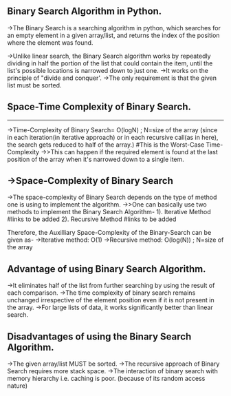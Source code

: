 Binary Search Algorithm in Python.
----------------------------------

->The Binary Search is a searching algorithm in python, which searches for an empty element in a given array/list, and returns the index of the position where the element was found.

->Unlike linear search, the Binary Search algorithm works by repeatedly dividing in half the portion of the list that could contain the item, until the list's possible locations is narrowed down to just one.
->It works on the principle of "divide and conquer'.
->The only requirement is that the given list must be sorted.

Space-Time Complexity of Binary Search.
--------------------------------------
--------------------------------------

->Time-Complexity of Binary Search= O(logN) ; N=size of the array (since in each iteration(in iterative approach) or in each recursive call(as in here), the search gets reduced to half of the array.)
#This is the Worst-Case Time-Complexity
->>This can happen if the required element is found at the last position of the  array when it's narrowed down to a single item.

->Space-Complexity of Binary Search
-----------------------------------
->The space-complexity of Binary Search depends on the type of method one is using to implement the algorithm.
->>One can basically use two methods to implement the Binary Search Algorithm-
1). Iterative Method #links to be added 
2). Recursive Method #links to be added 

Therefore, the Auxilliary Space-Complexity of the Binary-Search can be given as-
->Iterative method: O(1)
->Recursive method: O(log(N)) ; N=size of the array

Advantage of using Binary Search Algorithm.
------------------------------------------

->It eliminates half of the list from further searching by using the result of each comparison.
->The time complexity of binary search remains unchanged irrespective of the element position even if it is not present in the array.
->For large lists of data, it works significantly better than linear search.

Disadvantages of using the Binary Search Algorithm.
--------------------------------------------------

->The given array/list MUST be sorted.
->The recursive approach of Binary Search requires more stack space.
->The interaction of binary search with memory hierarchy i.e. caching is poor. (because of its random access nature)
